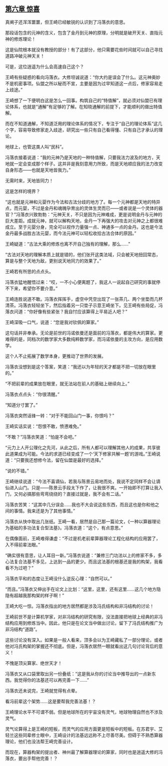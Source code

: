 ## [第六章 惊喜](https://www.xxbiquge.com/11_11207/8779592.html)


  真阐子还浑浑噩噩，但王崎已经敏锐的认识到了冯落衣的意思。

  那段话包含的元神的含义，包含了金丹到元神的原理，分明就是破开天关、直指元神的修炼理论！

  这是仙院根本就没有教授的部分！有了这部分，他只需要花些时间就可以自己寻找道路冲破元神天关！

  可是，这位逍遥为什么会高速自己这个？

  王崎有些疑惑的看向冯落衣。大修坦诚说道：“你大约是误会了什么。这元神奥妙不是机密事项。仙盟之所以秘而不宣，主要是因为过早知道这一点后，修家容易走上歧途。”

  王崎想了一下便明白这是怎么一回事。构筑自己的“特值解”，就必须对仙盟已有理论体系，也就是“通解”有足够的了解。在知晓通解的前提下，才能顺利的做出特值解。

  而在不知道通解，不知道泛用的理论体系的情况下，专注于“自己的理论体系”这几个字，容易导致修家走入歧途，研究出一些只有自己看得懂、只有自己才承认的理论。

  地球上，也管这类人叫“民科”。

  冯落衣接着说道：“我的元神乃是天地的一种特值解，只要我法力波及的地方，天地就一定会变成那个样子。这并非是我刻意用力所致，而是天地顺应我的法力改变自身形态——也就是天地皆我力。”

  无需时来，天地皆同力！

  这是怎样的境界？

  “这也就是元神和元婴作为今法和古法分歧的地方了。每一个元神都是天地的特异点，而元婴，不过是金丹和魂魄孕育出的灵体生灵而已——或者说是一个灵体的器官？”冯落衣兴致勃勃：“元神天关，不只是因为元神难成，更是说明金丹与元神的巨大差距。成就元神，就可以解构天地，金丹一下再强大的攻击对元神之上都很难成立。至于元婴分身，完全可以视作力量强一点、神通多一点的金丹。这也是今法金丹最多战胜古法元婴，而今法元神可以轻松收拾古法合体的原因。”

  王崎疑道：“古法大乘的修炼也离不开自己独有的理解，那么……”

  “古法对天地的理解本质上就是错的，他们张开这类法域，只会被天地扭回常态，算是与整个天地为敌，更别说天地同力的效果了。”

  王崎若有所思的点点头。

  冯落衣猛地醒悟过来：“哎，一不小心便离题了，我这人一说起自己研究的事就停不下来，希望你不要介意。”

  王崎连胜说道不敢。冯落衣挥挥手，虚空中凭空出现了一张茶几、两个坐垫而几杯清茶。冯落衣轻轻坐下，然后指着另一只垫子示意王崎坐下。见王崎有些局促，冯落衣问道：“你好像有些紧张？我自忖应该算得上平易近人吧？”

  王崎深吸一口气，说道：“您是我对钦佩的算家。”

  这句话并非奉承。无论是前世的冯诺依曼还是面前的冯落衣，都是伟大的算家。更难得的是，同档次的数学家大多数纯粹数学家，而冯诺依曼的主攻方向，是应用数学。

  这个人不止拓展了数学本身，更推动了世界的发展。

  冯落衣没想到是这个答案，笑道：“我还以为年轻的天才都是不把一切放在眼里的。”

  “不把前辈的成果放在眼里，就无法站在前人的基础上继续向上。”

  冯落衣点点头：“你很清醒。”

  “知道分寸罢了。”

  冯落衣突然话锋一转：“对于不能回山门一事，你恨吗？”

  王崎实话实说：“怨恨不敢，愤懑难免。”

  “不敢？”冯落衣笑道：“怕是不会吧。”

  “元力上人开公理化之先河，从此之后，所有人都可以理解其他人的成果，共享彼此道果成为可能。今法的求道已经变成了一个‘天下修家共解一题’的游戏。”王崎说道：“只要我还想修今法，留在仙盟是最好的选择。”

  “说的不错。”

  王崎继续说道：“今法不喜谪仙，若我与陈景云易地而处，我说不定同样不会让谪仙进入山门。只是——陈景云手段太下作了，让我很不爽。一开始即不打算让我入门，又何必搞那些弯弯绕绕的？直接过就是，我不会有二话。”

  冯落衣苦笑：“这其中几分误会……我也不大会说这些东西，而且这也是你和他之间的事情。我来还是为了其他事情。”

  冯落衣从快中取出几张纸。王崎一看，居然是自己那一篇论文，《一种以算器理论为基础的多功法复合型法基》。冯落衣道：“这个，有点意思。”

  在偶像面前，王崎难得谦虚：“不过是机老前辈算器理论工程化结构的应用罢了，入不得前辈法眼。”

  “确实很有意思，让人耳目一新。”冯落衣说道：“兼修三门功法以上的修家不多，多心法复合法基不多见，上达到一品的更少。而且这法基的根基还是我的构架，我看看不为过吧？”

  冯落衣平和的态度让王崎没什么逆反心理：“自然可以。”

  “而且。”冯落衣又伸出手在论文上比划：“这里，这里，还有这里……这几个地方隐隐有超越我那构架的样子啊！”

  王崎大吃一惊。冯落衣指出的地方居然都是涉及冯氏结构和非冯结构的讨论！

  王崎前世不是计算机学家，对非冯结构的研究有限，没法直接把地球上经典的非冯结构应用到修炼当中。因此，他只是在论文当中做出讨论，留下了冯氏结构推广为非冯结构“道路”。

  这些讨论没有深入。如果是一般人看来，顶多会以为王崎藏私了一部分理论，或者他对冯氏构架的掌握还不彻底。但是，冯落衣居然一眼就看出这几句讨论背后的意义！

  不愧是顶尖算家、绝世天才！

  冯落衣又从口袋里取出另一份叠纸：“这是我从你的讨论当中推导出的一点新东西。我觉得你的法基还可以再完善一下……”

  冯落衣还未说完，王崎就觉得有点晕。

  看冯前辈这个架势……这是要帮我完善法基！？

  王崎理论水平不可谓不弱。但是地球所在的宇宙没有灵气，地球物理自然也不涉及灵气。

  灵气论算得上是王崎的短板，而灵气的应用方面更是短板中的短板。在苏君宇、艾轻兰这些同辈修士眼中，王崎设计的法基远远称不上尽善尽美。但碍于不熟悉算器理论，他们也没法帮王崎完善设计。

  而现在，算器构架的提出者、神州最了解算器理论的算家，同时也是逍遥大修的冯落衣，要出手帮他完善！？
